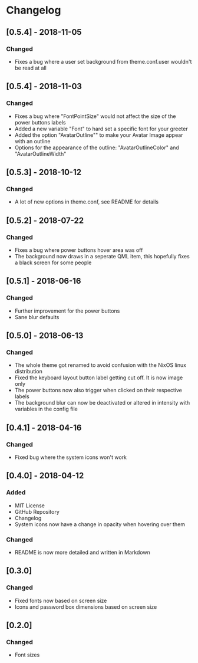 # Changelog

## [0.5.4] - 2018-11-05

### Changed

- Fixes a bug where a user set background from theme.conf.user wouldn't be read at all

## [0.5.4] - 2018-11-03

### Changed

- Fixes a bug where "FontPointSize" would not affect the size of the power buttons labels
- Added a new variable "Font" to hard set a specific font for your greeter
- Added the option "AvatarOutline"" to make your Avatar Image appear with an outline
- Options for the appearance of the outline: "AvatarOutlineColor" and "AvatarOutlineWidth"

## [0.5.3] - 2018-10-12

### Changed
- A lot of new options in theme.conf, see README for details

## [0.5.2] - 2018-07-22

### Changed
- Fixes a bug where power buttons hover area was off
- The background now draws in a seperate QML item, this hopefully fixes a black screen for some people

## [0.5.1] - 2018-06-16

### Changed
- Further improvement for the power buttons
- Sane blur defaults

## [0.5.0] - 2018-06-13

### Changed
- The whole theme got renamed to avoid confusion with the NixOS linux distribution
- Fixed the keyboard layout button label getting cut off. It is now image only
- The power buttons now also trigger when clicked on their respective labels
- The background blur can now be deactivated or altered in intensity with variables in the config file

## [0.4.1] - 2018-04-16

### Changed
- Fixed bug where the system icons won't work

## [0.4.0] - 2018-04-12

### Added
- MIT License
- GitHub Repository
- Changelog
- System icons now have a change in opacity when hovering over them

### Changed
- README is now more detailed and written in Markdown

## [0.3.0]

### Changed
- Fixed fonts now based on screen size
- Icons and password box dimensions based on screen size

## [0.2.0]

### Changed
- Font sizes
